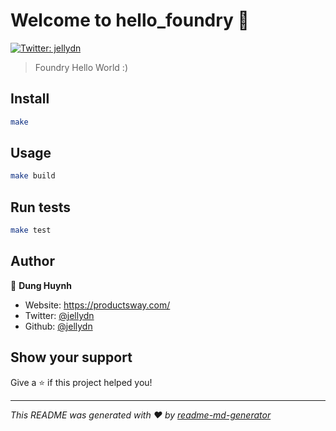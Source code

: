 # Welcome to hello_foundry 👋
[![Twitter: jellydn](https://img.shields.io/twitter/follow/jellydn.svg?style=social)](https://twitter.com/jellydn)

> Foundry Hello World :)

## Install

```sh
make
```

## Usage

```sh
make build
```

## Run tests

```sh
make test
```

## Author

👤 **Dung Huynh**

* Website: https://productsway.com/
* Twitter: [@jellydn](https://twitter.com/jellydn)
* Github: [@jellydn](https://github.com/jellydn)

## Show your support

Give a ⭐️ if this project helped you!


***
_This README was generated with ❤️ by [readme-md-generator](https://github.com/kefranabg/readme-md-generator)_
